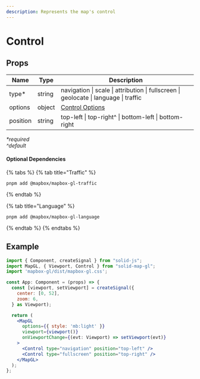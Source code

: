 ```yaml
---
description: Represents the map's control
---
```


# Control

## Props

| Name     | Type   | Description                                                                          |
| -------- | ------ | ------------------------------------------------------------------------------------ |
| type\*   | string | navigation \| scale \| attribution \| fullscreen \| geolocate \| language \| traffic |
| options  | object | [Control Options](https://docs.mapbox.com/mapbox-gl-js/api/markers/)                 |
| position | string | top-left \| top-right^ \| bottom-left \| bottom-right                                |

_\*required_\
_^default_

#### Optional Dependencies

{% tabs %}
{% tab title="Traffic" %}
```
pnpm add @mapbox/mapbox-gl-traffic
```
{% endtab %}

{% tab title="Language" %}
```
pnpm add @mapbox/mapbox-gl-language
```
{% endtab %}
{% endtabs %}

## Example

```jsx
import { Component, createSignal } from "solid-js";
import MapGL, { Viewport, Control } from "solid-map-gl";
import 'mapbox-gl/dist/mapbox-gl.css';

const App: Component = (props) => {
  const [viewport, setViewport] = createSignal({
    center: [0, 52],
    zoom: 6,
  } as Viewport);

  return (
    <MapGL
      options={{ style: 'mb:light' }}
      viewport={viewport()}
      onViewportChange={(evt: Viewport) => setViewport(evt)}
    >
      <Control type="navigation" position="top-left" />
      <Control type="fullscreen" position="top-right" />
    </MapGL>
  );
};
```
